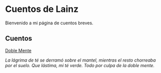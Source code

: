 # Cuentos de Lainz
Bienvenido a mi página de cuentos breves.

## Cuentos
[Doble Mente](/cuentos/doble-mente/)

*La lágrima de té se derramó sobre el mantel, mientras el resto chorreaba por el suelo. Que lástima, mi té verde. Todo por culpa de la doble mente.*
